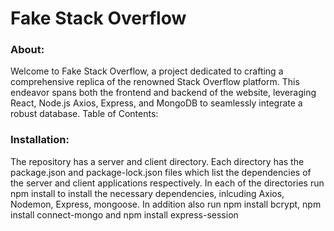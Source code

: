 # Fake Stack Overflow
### About:
Welcome to Fake Stack Overflow, a project dedicated to crafting a comprehensive replica of the renowned Stack Overflow platform. This endeavor spans both the frontend and backend of the website, leveraging React, Node.js Axios, Express, and MongoDB to seamlessly integrate a robust database.
Table of Contents:
### Installation:
The repository has a server and client directory. Each directory has the package.json and package-lock.json files which list the dependencies of the server and client applications respectively. In each of the directories run npm install to install the necessary dependencies, inlcuding Axios, Nodemon, Express, mongoose.
In addition also run npm install bcrypt, npm install connect-mongo and npm install express-session
